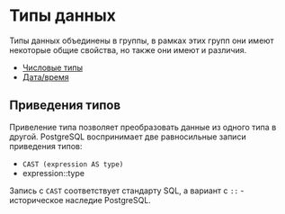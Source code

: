 # Типы данных

Типы данных объединены в группы, в рамках этих групп они имеют некоторые общие свойства, но также они имеют и различия.

* [Числовые типы](./NUMBERS.md)
* [Дата/время](./DATETIME.md)

## Приведения типов

Привеление типа позволяет преобразовать данные из одного типа в другой. PostgreSQL воспринимает две равносильные записи приведения типов:

* `CAST (expression AS type)`
* expression::type

Запись с `CAST` соответствует стандарту SQL, а вариант с `::` - историческое наследие PostgreSQL.

